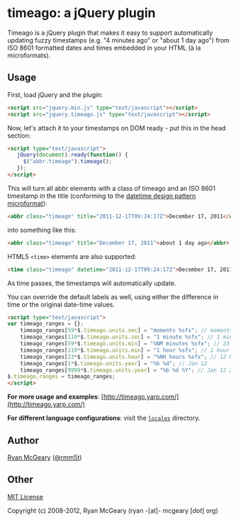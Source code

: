 # timeago: a jQuery plugin

Timeago is a jQuery plugin that makes it easy to support automatically updating
fuzzy timestamps (e.g. "4 minutes ago" or "about 1 day ago") from ISO 8601
formatted dates and times embedded in your HTML (à la microformats).

## Usage

First, load jQuery and the plugin:

```html
<script src="jquery.min.js" type="text/javascript"></script>
<script src="jquery.timeago.js" type="text/javascript"></script>
```

Now, let's attach it to your timestamps on DOM ready - put this in the head section:

```html
<script type="text/javascript">
   jQuery(document).ready(function() {
     $("abbr.timeago").timeago();
   });
</script>
```

This will turn all abbr elements with a class of timeago and an ISO 8601
timestamp in the title (conforming to the
[datetime design pattern microformat](http://microformats.org/wiki/datetime-design-pattern)):

```html
<abbr class="timeago" title="2011-12-17T09:24:17Z">December 17, 2011</abbr>
```

into something like this:

```html
<abbr class="timeago" title="December 17, 2011">about 1 day ago</abbr>
```

HTML5 `<time>` elements are also supported:

```html
<time class="timeago" datetime="2011-12-17T09:24:17Z">December 17, 2011</time>
```

As time passes, the timestamps will automatically update.

You can override the default labels as well, using either the difference in time
or the original date-time values.

```html
<script type="text/javascript">
var timeago_ranges = {};
    timeago_ranges[59*$.timeago.units.sec] = "moments %sfx"; // moments ago
    timeago_ranges[119*$.timeago.units.sec] = "1 minute %sfx"; // 1 minute ago
    timeago_ranges[59*$.timeago.units.min] = "%NM minutes %sfx"; // 23 minutes ago
    timeago_ranges[119*$.timeago.units.min] = "1 hour %sfx"; // 1 hour ago
    timeago_ranges[23*$.timeago.units.hour] = "%NH hours %sfx"; // 12 hours ago
    timeago_ranges[1*$.timeago.units.year] = "%b %d"; // Jan 12
    timeago_ranges[9999*$.timeago.units.year] = "%b %d %Y"; // Jan 12 20012
$.timeago.ranges = timeago_ranges;
</script>
```

**For more usage and examples**: [http://timeago.yarp.com/](http://timeago.yarp.com/)

**For different language configurations**: visit the [`locales`](https://github.com/rmm5t/jquery-timeago/tree/master/locales) directory.

## Author

[Ryan McGeary](http://ryan.mcgeary.org) ([@rmm5t](http://twitter.com/rmm5t))

## Other

[MIT License](http://www.opensource.org/licenses/mit-license.php)

Copyright (c) 2008-2012, Ryan McGeary (ryan -[at]- mcgeary [*dot*] org)
